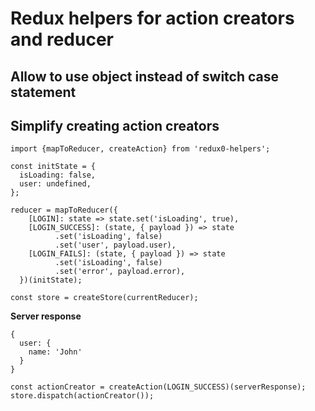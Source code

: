 # Redux helpers for action creators and reducer

## Allow to use object instead of switch case statement
## Simplify creating action creators
```
import {mapToReducer, createAction} from 'redux0-helpers';

const initState = {
  isLoading: false,
  user: undefined,
};

reducer = mapToReducer({
    [LOGIN]: state => state.set('isLoading', true),
    [LOGIN_SUCCESS]: (state, { payload }) => state
          .set('isLoading', false)
          .set('user', payload.user),
    [LOGIN_FAILS]: (state, { payload }) => state
          .set('isLoading', false)
          .set('error', payload.error),
  })(initState);

const store = createStore(currentReducer);
```
**Server response**
```
{
  user: {
	name: 'John' 
  }
}
```

```
const actionCreator = createAction(LOGIN_SUCCESS)(serverResponse);
store.dispatch(actionCreator());
```
